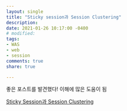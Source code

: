 ```yaml
---
layout: single
title: "Sticky session과 Session Clustering"
description:
date: 2021-01-26 10:17:00 -0400
# modified: 
tags:
- WAS
- web
- session
comments: true
share: true

---
```


좋은 포스트를 발견했다! 이해에 많은 도움이 됨

[Sticky Session과 Session Clustering](https://smjeon.dev/web/sticky-session/)